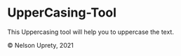 # UpperCasing-Tool
This Uppercasing tool will help you to uppercase the text.


© Nelson Uprety, 2021
